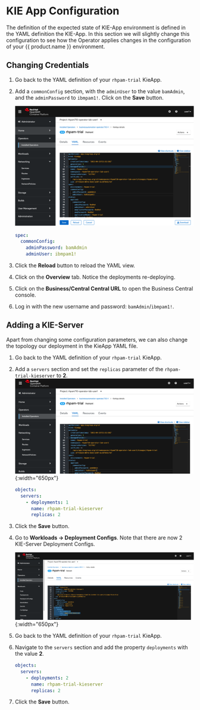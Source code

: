 # KIE App Configuration

The definition of the expected state of KIE-App environment is defined in the YAML definition the KIE-App. In this section we will slightly change this configuration to see how the Operator applies changes in the configuration of your {{ product.name }} environment.

## Changing Credentials

1. Go back to the YAML definition of your `rhpam-trial` KieApp.

1. Add a `commonConfig` section, with the `adminUser` to the value `bamAdmin`, and the `adminPassword` to `ibmpam1!`. Click on the **Save** button.

    ![Password change](../images/business_automation/operator/password-change.png)

    ~~~yaml
    spec:
      commonConfig:
        adminPassword: bamAdmin
        adminUser: ibmpam1!
    ~~~

1. Click the **Reload** button to reload the YAML view.

1. Click on the **Overview** tab. Notice the deployments re-deploying.

1. Click on the **Business/Central Central URL** to open the Business Central console.

1. Log in with the new username and password: `bamAdmin`/`ibmpam1!`.

## Adding a KIE-Server

Apart from changing some configuration parameters, we can also change the topology our deployment in the KieApp YAML file.

1. Go back to the YAML definition of your `rhpam-trial` KieApp.

1. Add a `servers` section and set the `replicas` parameter of the `rhpam-trial-kieserver` to **2**. ![KIE Server replica configuration](../images/business_automation/operator/ks-replica-config.png){:width="650px"}

    ~~~yaml
    objects:
      servers:
        - deployments: 1
          name: rhpam-trial-kieserver
          replicas: 2
    ~~~

1. Click the **Save** button.

1. Go to **Workloads → Deployment Configs**. Note that there are now 2 KIE-Server Deployment Configs.

    ![Two KIE Server replicas](../images/business_automation/operator/operator-lab-rhpam-trial-two-kieserver-replica.png){:width="650px"}

1. Go back to the YAML definition of your `rhpam-trial` KieApp.

1. Navigate to the `servers` section and add the property `deployments` with the value **2**.

    ~~~yaml
    objects:
      servers:
        - deployments: 2
          name: rhpam-trial-kieserver
          replicas: 2
    ~~~

1. Click the **Save** button.
